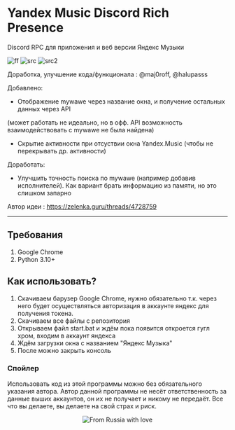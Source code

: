 # **Yandex Music Discord Rich Presence**
Discord RPC для приложения и веб версии Яндекс Музыки

![ff](https://img.shields.io/badge/price-FREE-green)
![src](https://img.shields.io/badge/source%20code-open-red)
![src2](https://img.shields.io/badge/language-python-blue)

Доработка, улучшение кода/функционала : @maj0roff, @halupasss

Добавлено:
* Отображение mywawe через название окна, и получение остальных данных через API

(может работать не идеально, но в офф. API возможность взаимодействовать
с mywawe не была найдена)

* Скрытие активности при отсуствии окна Yandex.Music (чтобы не перекрывать др. активности)

Доработать:
* Улучшить точность поиска по mywawe (например добавив исполнителей). Как вариант брать информацию из памяти, но это слишком запарно

Автор идеи : https://zelenka.guru/threads/4728759

------------
## Требования
1. Google Chrome
2. Python 3.10+

## Как использовать?
1. Скачиваем барузер Google Chrome, нужно обязательно т.к. через него будет осуществляться авторизация в аккаунте яндекс для получения токена.
2. Скачиваем все файлы с репозитория
3. Открываем файл start.bat и ждём пока появится откроется гугл хром, входим в аккаунт яндекса
4. Ждём загрузки окна с названием "Яндекс Музыка"
5. После можно закрыть консоль

### Спойлер
Использовать код из этой программы можно без обязательного указания автора.
Автор данной программы не несёт ответственность за данные выших аккаунтов, он их не получает и никому не передаёт.
Все что вы делаете, вы делаете на свой страх и риск.

<p align="center">
  <img src="https://user-images.githubusercontent.com/54349566/216373501-df9b5a3a-7670-4cec-95b6-ea25876d310d.png" alt="From Russia with love"/>
</p>

